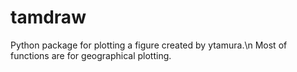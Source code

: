 # tamdraw
Python package for plotting a figure created by ytamura.\n
Most of functions are for geographical plotting.
